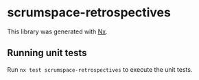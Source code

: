 # scrumspace-retrospectives

This library was generated with [Nx](https://nx.dev).

## Running unit tests

Run `nx test scrumspace-retrospectives` to execute the unit tests.
